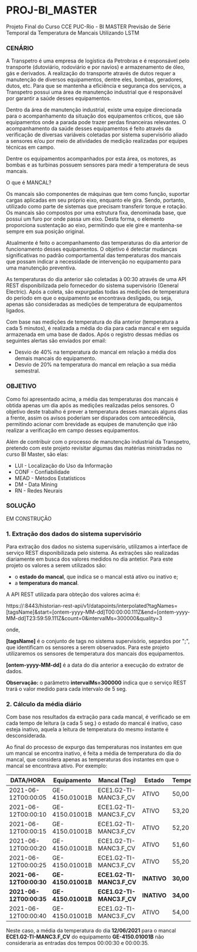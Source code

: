 # PROJ-BI_MASTER
Projeto Final do Curso CCE PUC-Rio - BI MASTER
Previsão de Série Temporal da Temperatura de Mancais Utilizando LSTM

### CENÁRIO

A Transpetro é uma empresa de logística da Petrobras e é responsável pelo transporte (dutoviário, rodoviário e por navios) e armazenamento de óleo, gás e derivados. A realização do transporte através de dutos requer a manutenção de diversos equipamentos, dentre eles, bombas, geradores, dutos, etc. Para que se mantenha a eficiência e segurança dos serviços, a Transpetro possui uma área de manutenção industrial que é responsável por garantir a saúde desses equipamentos.

Dentro da área de manutenção industrial, existe uma equipe direcionada para o acompanhamento da situação dos equipamentos críticos, que são equipamentos onde a parada pode trazer perdas financeiras relevantes. O acompanhamento da saúde desses equipamentos é feito através da verificação de diversas variáveis  coletadas por sistema supervisório aliado a sensores e/ou por meio de atividades de medição realizadas por equipes técnicas em campo.

Dentre os equipamentos acompanhados por esta área, os motores, as bombas e as turbinas possuem sensores para medir a temperatura de seus mancais.

O que é MANCAL?

Os mancais são componentes de máquinas que tem como função, suportar cargas aplicadas em seu próprio eixo, enquanto ele gira. Sendo, portanto, utilizado como parte de sistemas que precisam transferir torque e rotação. Os mancais são compostos por uma estrutura fixa, denominada base, que possui um furo por onde passa um eixo. Desta forma, o elemento proporciona sustentação ao eixo, permitindo que ele gire e mantenha-se sempre em sua posição original.

Atualmente é feito o acompanhamento das temperaturas do dia anterior de funcionamento desses equipamentos. O objetivo é detectar mudanças significativas no padrão comportamental das temperaturas dos mancais que possam indicar a necessidade de intervenção no equipamento para uma manutenção preventiva.

As temperaturas do dia anterior são coletadas à 00:30 através de uma API REST disponibilizada pelo fornecedor do sistema supervisório (General Electric). Após a coleta, são expurgadas todas as medições de temperatura do período em que o equipamento se encontrava desligado, ou seja, apenas são consideradas as medições de temperatura de equipamentos ligados.

Com base nas medições de temperatura do dia anterior (temperatura a cada 5 minutos), é realizada a média do dia para cada mancal e em seguida armazenada em uma base de dados. Após o registro dessas médias os seguintes alertas são enviados por email:

   * Desvio de 40% na temperatura do mancal em relação a média dos demais mancais do equipamento.<br/>
   * Desvio de 20% na temperatura do mancal em relação a sua média semestral.

### OBJETIVO

Como foi apresentado acima, a média das temperaturas dos mancais é obtida apenas um dia após as medições realizadas pelos sensores. O objetivo deste trabalho é prever a temperatura desses mancais alguns dias a frente, assim os avisos poderiam ser disparados com antecedência, permitindo acionar com brevidade as equipes de manutenção que irão realizar a verificação em campo desses equipamentos.

Além de contribuir com o processo de manutenção industrial da Transpetro, pretendo com este projeto revisitar algumas das matérias ministradas no curso BI Master, são elas:

  * LUI  - Localização do Uso da Informação<br/>
  * CONF - Confiabilidade<br/>
  * MEAD - Métodos Estatísticos<br/>
  * DM   - Data Mining<br/>
  * RN   - Redes Neurais

### SOLUÇÃO

EM CONSTRUÇÃO

### 1. Extração dos dados do sistema supervisório

  Para extração dos dados no sistema supervisário, utilizamos a interface de serviço REST disponibilizada pelo sistema. As extrações são realizadas diariamente em busca dos valores medidos no dia antetior. Para este projeto os valores a serem utilizados são:

   * o **estado do mancal**, que indica se o mancal está ativo ou inativo e;
   * a **temperatura do mancal**.

A API REST utilizada para obteção dos valores acima é:
  
  https://<historianservername>:8443/historian-rest-api/v1/datapoints/interpolated?tagNames=[tagsName]&amp;start=[ontem-yyyy-MM-dd]T00:00:00.111Z&amp;end=[ontem-yyyy-MM-dd]T23:59:59.111Z&amp;count=0&amp;intervalMs=300000&amp;quality=3
  
onde,
  
  **[tagsName]** é o conjunto de tags no sistema supervisório, separdos por ";", que identificam os sensores a serem observados. Para este projeto utilizaremos os sensores de temperatura dos mancais dos equipamentos.
  
  **[ontem-yyyy-MM-dd]** é a data do dia anterior a execução do extrator de dados.
  
**Observação:** o parâmetro **intervalMs=300000** indica que o serviço REST trará o valor medido para cada intervalo de 5 seg. 
  
### 2. Cálculo da média diário

  Com base nos resultados da extração para cada mancal, é verificado se em cada tempo de leitura (a cada 5 seg.) o estado do mancal é inativo, caso esteja inativo, aquela a leitura de temperatura do mesmo instante é desconsiderada.
  
  Ao final do processo de expurgo das temperaturas nos instantes em que um mancal se encontra inativo, é feita a média de temperatura do dia do mancal, que considera apenas as temperaturas dos instantes em que o mancal se encontrava ativo. Por exemplo:
  
  DATA/HORA           | Equipamento    | Mancal (Tag)          | Estado  | Temperatura
  --------------------|----------------|-----------------------|---------|-------------
  2021-06-12T00:00:05 | GE-4150.01001B | ECE1.G2-TI-MANC3.F_CV | ATIVO   | 50,00
  2021-06-12T00:00:10 | GE-4150.01001B | ECE1.G2-TI-MANC3.F_CV | ATIVO   | 53,20
  2021-06-12T00:00:15 | GE-4150.01001B | ECE1.G2-TI-MANC3.F_CV | ATIVO   | 52,20
  2021-06-12T00:00:20 | GE-4150.01001B | ECE1.G2-TI-MANC3.F_CV | ATIVO   | 51,60
  2021-06-12T00:00:25 | GE-4150.01001B | ECE1.G2-TI-MANC3.F_CV | ATIVO   | 55,20
  **2021-06-12T00:00:30** | **GE-4150.01001B** | **ECE1.G2-TI-MANC3.F_CV** | **INATIVO** | **30,00**
  **2021-06-12T00:00:35** | **GE-4150.01001B** | **ECE1.G2-TI-MANC3.F_CV** | **INATIVO** | **34,00**
  2021-06-12T00:00:40 | GE-4150.01001B | ECE1.G2-TI-MANC3.F_CV | ATIVO   | 54,00
  
  Neste caso, a média da temperatura do dia **12/06/2021** para o mancal **ECE1.G2-TI-MANC3.F_CV** do equipamento **GE-4150.01001B** não consideraria as entradas dos tempos 00:00:30 e 00:00:35.
